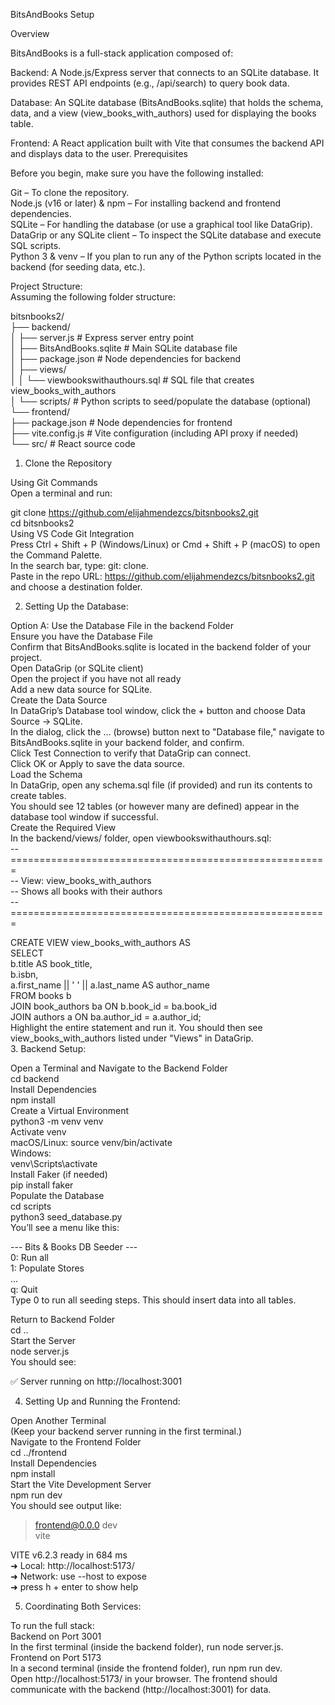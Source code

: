 BitsAndBooks Setup

Overview

BitsAndBooks is a full-stack application composed of:

Backend: A Node.js/Express server that connects to an SQLite database. It provides REST API endpoints (e.g., /api/search) to query book data.

Database: An SQLite database (BitsAndBooks.sqlite) that holds the schema, data, and a view (view_books_with_authors) used for displaying the books table.

Frontend: A React application built with Vite that consumes the backend API and displays data to the user.
Prerequisites

Before you begin, make sure you have the following installed:

Git – To clone the repository.    
Node.js (v16 or later) & npm – For installing backend and frontend dependencies.    
SQLite – For handling the database (or use a graphical tool like DataGrip).    
DataGrip or any SQLite client – To inspect the SQLite database and execute SQL scripts.    
Python 3 & venv – If you plan to run any of the Python scripts located in the backend (for seeding data, etc.).    

Project Structure:        
Assuming the following folder structure:    

bitsnbooks2/    
├── backend/    
│   ├── server.js               # Express server entry point    
│   ├── BitsAndBooks.sqlite     # Main SQLite database file    
│   ├── package.json            # Node dependencies for backend    
│   ├── views/    
│   │   └── viewbookswithauthours.sql   # SQL file that creates view_books_with_authors    
│   └── scripts/                # Python scripts to seed/populate the database (optional)    
└── frontend/    
    ├── package.json            # Node dependencies for frontend    
    ├── vite.config.js          # Vite configuration (including API proxy if needed)    
    └── src/                    # React source code    
1. Clone the Repository    

Using Git Commands    
Open a terminal and run:    

git clone https://github.com/elijahmendezcs/bitsnbooks2.git    
cd bitsnbooks2    
Using VS Code Git Integration    
Press Ctrl + Shift + P (Windows/Linux) or Cmd + Shift + P (macOS) to open the Command Palette.    
In the search bar, type: git: clone.    
Paste in the repo URL: https://github.com/elijahmendezcs/bitsnbooks2.git and choose a destination folder.    

2. Setting Up the Database:    

Option A: Use the Database File in the backend Folder    
Ensure you have the Database File    
Confirm that BitsAndBooks.sqlite is located in the backend folder of your project.    
Open DataGrip (or SQLite client)    
Open the project if you have not all ready    
Add a new data source for SQLite.    
Create the Data Source    
In DataGrip’s Database tool window, click the + button and choose Data Source → SQLite.    
In the dialog, click the … (browse) button next to "Database file," navigate to BitsAndBooks.sqlite in your backend folder, and confirm.    
Click Test Connection to verify that DataGrip can connect.    
Click OK or Apply to save the data source.    
Load the Schema    
In DataGrip, open any schema.sql file (if provided) and run its contents to create tables.    
You should see 12 tables (or however many are defined) appear in the database tool window if successful.    
Create the Required View    
In the backend/views/ folder, open viewbookswithauthours.sql:    
-- =======================================================    
-- View: view_books_with_authors    
-- Shows all books with their authors    
-- =======================================================    
    
CREATE VIEW view_books_with_authors AS    
SELECT    
    b.title AS book_title,    
    b.isbn,    
    a.first_name || ' ' || a.last_name AS author_name    
FROM books b    
JOIN book_authors ba ON b.book_id = ba.book_id    
JOIN authors a ON ba.author_id = a.author_id;    
Highlight the entire statement and run it. You should then see view_books_with_authors listed under "Views" in DataGrip.    
3. Backend Setup:

Open a Terminal and Navigate to the Backend Folder    
cd backend    
Install Dependencies    
npm install    
Create a Virtual Environment    
python3 -m venv venv    
Activate venv    
macOS/Linux:
source venv/bin/activate    
Windows:    
venv\Scripts\activate    
Install Faker (if needed)    
pip install faker    
Populate the Database    
cd scripts    
python3 seed_database.py    
You’ll see a menu like this:    
    
--- Bits & Books DB Seeder ---    
0: Run all    
1: Populate Stores        
...    
q: Quit    
Type 0 to run all seeding steps. This should insert data into all tables.    

Return to Backend Folder    
cd ..    
Start the Server    
node server.js    
You should see:    

✅ Server running on http://localhost:3001    

4. Setting Up and Running the Frontend:     

Open Another Terminal    
(Keep your backend server running in the first terminal.)    
Navigate to the Frontend Folder    
cd ../frontend    
Install Dependencies    
npm install    
Start the Vite Development Server    
npm run dev    
You should see output like:    

> frontend@0.0.0 dev    
> vite    

VITE v6.2.3  ready in 684 ms    
➜  Local:   http://localhost:5173/    
➜  Network: use --host to expose    
➜  press h + enter to show help    

5. Coordinating Both Services:    

To run the full stack:    
Backend on Port 3001    
In the first terminal (inside the backend folder), run node server.js.    
Frontend on Port 5173    
In a second terminal (inside the frontend folder), run npm run dev.    
Open http://localhost:5173/ in your browser. The frontend should communicate with the backend (http://localhost:3001) for data.    
